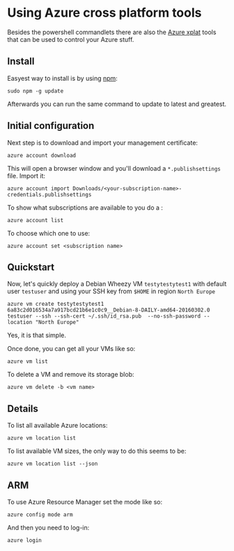 # Using Azure cross platform tools

Besides the powershell commandlets there are also the [Azure xplat](https://github.com/Azure/azure-xplat-cli) tools that can be used to control your Azure stuff.
## Install
Easyest way to install is by using [npm](https://www.npmjs.com/):
```
sudo npm -g update
```
Afterwards you can run the same command to update to latest and greatest.

## Initial configuration
Next step is to download and import your management certificate:
```
azure account download
```
This will open a browser window and you'll download a `*.publishsettings` file.
Import it:
```
azure account import Downloads/<your-subscription-name>-credentials.publishsettings
```

To show what subscriptions are available to you do a :
```
azure account list
```

To choose which one to use:
```
azure account set <subscription name>
```


## Quickstart
Now, let's quickly deploy a Debian Wheezy VM `testytestytest1` with default user `testuser` and using your SSH key from `$HOME` in region `North Europe`
```
azure vm create testytestytest1 6a83c2d016534a7a917bcd21b6e1c0c9__Debian-8-DAILY-amd64-20160302.0 testuser --ssh --ssh-cert ~/.ssh/id_rsa.pub  --no-ssh-password --location "North Europe"
```
Yes, it is that simple.

Once done, you can get all your VMs like so:
```
azure vm list
```

To delete a VM and remove its storage blob:

```
azure vm delete -b <vm name>
```

## Details

To list all available Azure locations:
```
azure vm location list
```

To list available VM sizes, the only way to do this seems to be:
```
azure vm location list --json
```

## ARM
To use Azure Resource Manager set the mode like so:
```
azure config mode arm
```

And then you need to log-in:
```
azure login
```
